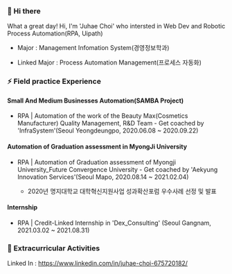 ### 👋 Hi there 

What a great day! Hi, I'm 'Juhae Choi' who intersted in Web Dev and Robotic Process Automation(RPA, Uipath)

- Major : Management Infomation System(경영정보학과)

- Linked Major : Process Automation Management(프로세스 자동화)


### ⚡ Field practice Experience

#### Small And Medium Businesses Automation(SAMBA Project)

- RPA | Automation of the work of the Beauty Max(Cosmetics Manufacturer) Quality Management, R&D Team - Get coached by 'InfraSystem'(Seoul Yeongdeungpo, 2020.06.08 ~ 2020.09.22)

  
#### Automation of Graduation assessment in MyongJi University

- RPA | Automation of Graduation assessment of Myongji University_Future Convergence University - Get coached by 'Aekyung Innovation Services'(Seoul Mapo, 2020.08.14 ~ 2021.02.04)
  
  + 2020년 명지대학교 대학혁신지원사업 성과확산포럼 우수사례 선정 및 발표

#### Internship

- RPA | Credit-Linked Internship in 'Dex_Consulting' (Seoul Gangnam, 2021.03.02 ~ 2021.08.31)


### 👯 Extracurricular Activities

Linked In : https://www.linkedin.com/in/juhae-choi-675720182/

<!--
**JuHaeChoi/JuHaeChoi** is a ✨ _special_ ✨ repository because its `README.md` (this file) appears on your GitHub profile.











Here are some ideas to get you started:

- 🔭 I’m currently working on ...
- 🌱 I’m currently learning ...
- 👯 I’m looking to collaborate on ...
- 🤔 I’m looking for help with ...
- 💬 Ask me about ...
- 📫 How to reach me: ...
- 😄 Pronouns: ...
- ⚡ Fun fact: ...
-->
